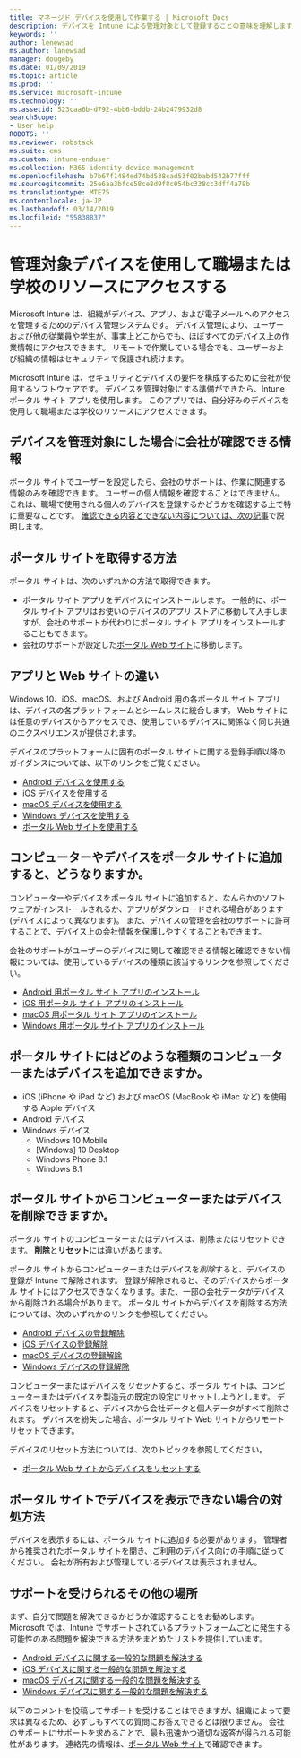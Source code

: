 ```yaml
---
title: マネージド デバイスを使用して作業する | Microsoft Docs
description: デバイスを Intune による管理対象として登録することの意味を理解します。
keywords: ''
author: lenewsad
ms.author: lanewsad
manager: dougeby
ms.date: 01/09/2019
ms.topic: article
ms.prod: ''
ms.service: microsoft-intune
ms.technology: ''
ms.assetid: 523caa6b-d792-4bb6-bddb-24b2479932d8
searchScope:
- User help
ROBOTS: ''
ms.reviewer: robstack
ms.suite: ems
ms.custom: intune-enduser
ms.collection: M365-identity-device-management
ms.openlocfilehash: b7b67f1484ed74bd538cad53f02babd542b77fff
ms.sourcegitcommit: 25e6aa3bfce58ce8d9f8c054bc338cc3dff4a78b
ms.translationtype: MTE75
ms.contentlocale: ja-JP
ms.lasthandoff: 03/14/2019
ms.locfileid: "55838837"
---
```

# <a name="use-managed-devices-to-access-work-or-school-resources"></a>管理対象デバイスを使用して職場または学校のリソースにアクセスする
Microsoft Intune は、組織がデバイス、アプリ、および電子メールへのアクセスを管理するためのデバイス管理システムです。 デバイス管理により、ユーザーおよび他の従業員や学生が、事実上どこからでも、ほぼすべてのデバイス上の作業情報にアクセスできます。 リモートで作業している場合でも、ユーザーおよび組織の情報はセキュリティで保護され続けます。

Microsoft Intune は、セキュリティとデバイスの要件を構成するために会社が使用するソフトウェアです。 デバイスを管理対象にする準備ができたら、Intune ポータル サイト アプリを使用します。 このアプリでは、自分好みのデバイスを使用して職場または学校のリソースにアクセスできます。 

## <a name="what-information-can-my-company-see-when-i-get-my-device-managed"></a>デバイスを管理対象にした場合に会社が確認できる情報
ポータル サイトでユーザーを設定したら、会社のサポートは、作業に関連する情報のみを確認できます。 ユーザーの個人情報を確認することはできません。 これは、職場で使用される個人のデバイスを登録するかどうかを確認する上で特に重要なことです。 [確認できる内容とできない内容については、次の記事](what-info-can-your-company-see-when-you-enroll-your-device-in-intune.md)で説明します。

## <a name="how-do-i-get-company-portal"></a>ポータル サイトを取得する方法
ポータル サイトは、次のいずれかの方法で取得できます。

- ポータル サイト アプリをデバイスにインストールします。 一般的に、ポータル サイト アプリはお使いのデバイスのアプリ ストアに移動して入手しますが、会社のサポートが代わりにポータル サイト アプリをインストールすることもできます。
- 会社のサポートが設定した[ポータル Web サイト](https://go.microsoft.com/fwlink/?linkid=2010980)に移動します。

## <a name="whats-the-difference-between-the-app-and-the-website"></a>アプリと Web サイトの違い
Windows 10、iOS、macOS、および Android 用の各ポータル サイト アプリは、デバイスの各プラットフォームとシームレスに統合します。 Web サイトには任意のデバイスからアクセスでき、使用しているデバイスに関係なく同じ共通のエクスペリエンスが提供されます。 

デバイスのプラットフォームに固有のポータル サイトに関する登録手順以降のガイダンスについては、以下のリンクをご覧ください。  

- [Android デバイスを使用する](using-your-android-device-with-intune.md)
- [iOS デバイスを使用する](using-your-ios-device-with-intune.md)
- [macOS デバイスを使用する](using-your-macos-device-with-intune.md)
- [Windows デバイスを使用する](using-your-windows-device-with-intune.md)
- [ポータル Web サイトを使用する](using-the-intune-company-portal-website.md)

## <a name="what-happens-when-you-add-a-computer-or-device-to-the-company-portal"></a>コンピューターやデバイスをポータル サイトに追加すると、どうなりますか。
コンピューターやデバイスをポータル サイトに追加すると、なんらかのソフトウェアがインストールされるか、アプリがダウンロードされる場合があります (デバイスによって異なります)。 また、デバイスの管理を会社のサポートに許可することで、デバイス上の会社情報を保護しやすくすることもできます。

会社のサポートがユーザーのデバイスに関して確認できる情報と確認できない情報については、使用しているデバイスの種類に該当するリンクを参照してください。

- [Android 用ポータル サイト アプリのインストール](what-happens-if-you-install-the-company-portal-app-and-enroll-your-device-in-intune-android.md)
- [iOS 用ポータル サイト アプリのインストール](what-happens-if-you-install-the-company-portal-app-and-enroll-your-device-in-intune-ios.md)
- [macOS 用ポータル サイト アプリのインストール](what-happens-if-you-install-the-company-portal-app-and-enroll-your-device-in-intune-macos.md)
- [Windows 用ポータル サイト アプリのインストール](about-cp-app-for-windows-10.md)

## <a name="what-kind-of-computers-or-devices-can-you-add-to-the-company-portal"></a>ポータル サイトにはどのような種類のコンピューターまたはデバイスを追加できますか。
-   iOS (iPhone や iPad など) および macOS (MacBook や iMac など) を使用する Apple デバイス
-   Android デバイス
-   Windows デバイス
    -   Windows 10 Mobile
    -   [Windows] 10 Desktop
    -   Windows Phone 8.1
    -   Windows 8.1

## <a name="can-you-remove-a-computer-or-device-from-the-company-portal"></a>ポータル サイトからコンピューターまたはデバイスを削除できますか。
ポータル サイトのコンピューターまたはデバイスは、削除またはリセットできます。 **削除**と**リセット**には違いがあります。

ポータル サイトからコンピューターまたはデバイスを*削除*すると、デバイスの登録が Intune で解除されます。 登録が解除されると、そのデバイスからポータル サイトにはアクセスできなくなります。また、一部の会社データがデバイスから削除される場合があります。 ポータル サイトからデバイスを削除する方法については、次のいずれかのリンクを参照してください。

- [Android デバイスの登録解除](unenroll-your-device-from-intune-android.md)
- [iOS デバイスの登録解除](unenroll-your-device-from-intune-ios.md)
- [macOS デバイスの登録解除](unenroll-your-device-from-intune-macos.md)
- [Windows デバイスの登録解除](unenroll-your-device-from-intune-windows.md)

コンピューターまたはデバイスを*リセット*すると、ポータル サイトは、コンピューターまたはデバイスを製造元の既定の設定にリセットしようとします。 デバイスをリセットすると、デバイスから会社データと個人データがすべて削除されます。 デバイスを紛失した場合、ポータル サイト Web サイトからリモート リセットできます。

デバイスのリセット方法については、次のトピックを参照してください。

- [ポータル Web サイトからデバイスをリセットする](reset-erase-your-device-cpwebsite.md)

## <a name="what-if-i-cant-see-my-device-in-the-company-portal"></a>ポータル サイトでデバイスを表示できない場合の対処方法
デバイスを表示するには、ポータル サイトに追加する必要があります。 管理者から推奨されたポータル サイトを開き、ご利用のデバイス向けの手順に従ってください。 会社が所有および管理しているデバイスは表示されません。

## <a name="where-else-can-i-go-for-help"></a>サポートを受けられるその他の場所
まず、自分で問題を解決できるかどうか確認することをお勧めします。 Microsoft では、Intune でサポートされているプラットフォームごとに発生する可能性のある問題を解決できる方法をまとめたリストを提供しています。

- [Android デバイスに関する一般的な問題を解決する](troubleshoot-your-device-android.md)
- [iOS デバイスに関する一般的な問題を解決する](troubleshoot-your-device-ios.md)
- [macOS デバイスに関する一般的な問題を解決する](troubleshoot-your-device-macos.md)
- [Windows デバイスに関する一般的な問題を解決する](troubleshoot-your-device-windows.md)

以下のコメントを投稿してサポートを受けることはできますが、組織によって要求は異なるため、必ずしもすべての質問にお答えできるとは限りません。 会社のサポートにサポートを求めることで、最も迅速かつ適切な返答が得られる可能性があります。 連絡先の情報は、[ポータル Web サイト](https://go.microsoft.com/fwlink/?linkid=2010980)で確認できます。
